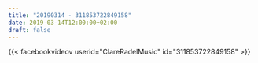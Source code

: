 ```yaml
---
title: "20190314 - 311853722849158"
date: 2019-03-14T12:00:00+02:00
draft: false
---
```


{{< facebookvideov userid="ClareRadelMusic" id="311853722849158" >}}